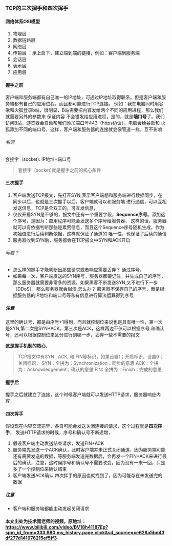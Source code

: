### TCP的三次握手和四次挥手
#### 网络体系OSI模型
1. 物理层
2. 数据链路层
3. 网络层
4. 传输层 ：承上启下，建立端到端的链接，例如：客户端到服务端
5. 会话层
6. 表示层
7. 应用层 
#### 握手之前
客户端和服务端都有自己唯一的IP地址，可通过IP地址取得联系。但是客户端和服务端都有自己的应用进程，而且都可能进行TCP连接。
例如：我在电脑同时用谷歌和火狐登录b站，很明显，B站需要把内容发给两个不同的应用进程，那么我们就需要另外的参数来 保证内容
不会错发给应用进程，是的，就是**端口号**了。我们访问B站，游览器会自动帮我们添加端口号443（https协议），电脑会给谷歌和
火狐添加不同的端口号，这样，客户端和服务器的连接就会像管道一样，互不影响
###### 名词
套接字（socket): IP地址+端口号

> 套接字（socket)就是握手之前的核心条件

#### 三次握手
1. 客户端发送TCP报文，先打开SYN,表示客户端想和服务端进行数据同步，在同步以后，也就是三次握手以后，客户端就可以和服务端
进行通信，可以互相发送信息，TCP是全双工的，可互发信息，
2. 仅仅开启SYN是不够的，报文中还有一个重要字段，**Sequence序号**。添加这个序号，是因为：应用程序可能会发送多个序号给服务器，
这样的话，服务器就可以有依据判断那些是累赘信息，而且这个Sequence序号随机生成，作为初始值进行后续判断依据，这样就保证了通道的
唯一性，也保证了后续的通信
3. 服务器收到SYN后，服务器会在TCP报文中SYN和ACK开启
###### 问题？
- 怎么样的握手才能判断出那些请求或者响应需要丢弃？
通过序号，
- 如果每一次，客户端发送的SYN序号，服务器都要记住，并生成自己的序号，那么服务器就需要非常多的资源，如果黑客不断发送SYN,又不进行下一步（DDoS），那么服务器就会崩溃,怎么办？
服务器不保存自己的序号，而是根据服务器的IP地址和端口号等私有信息进行算法运算得到序号
##### 注意
这里的确认号，都是由序号+1得到，而且就控制位来说也是具有唯一性，第一次是SYN,第二次是SYN+ACK，第三次是ACK，这样两边不仅可以根据序号
和确认号，还可以根据控制位来区分进行到哪一步，丢弃一些不需要的报文

**这是握手机制的核心**,
> TCP报文中有SYN , ACK, 和 FIN等标识，如果设置1；开启标识，设置0；关闭标识， 
> SYN：全拼为：Synchronization；同步的意思
> ACK：全拼为：Acknowledgement；确认的意思
> FIN: 全拼为：Finish；完成的意思

#### 握手后
握手之后就建立了连接，这个时候客户端就可以发送HTTP请求，服务器响应内容，

#### 四次挥手
假设现在内容交流完毕，各自可能会发送关闭连接的请求，这个过程就是**四次挥手**，
发送HTTP请求的时候，序号和确认号不断递增，
1. 假设客户端主动发送结束请求，发送FIN+ACK
2. 服务端先发送一个ACK确认，此时客户端并未正式关闭通道，因为服务端可能还有需要发送的数据，等服务端发送完数据后，会再发一个FIN+ACK来进行最后的确认，注意，这时候序号和确认号不需要改变，因为没有一来一回，只是多了一个控制位来确认结束
3. 客户端发送ACK确认
四次挥手的原因也就找到了，因为可能存在未发送完的数据

##### 注意
- 客户端和服务端都能主动发起关闭请求



#### 本文出处为技术蛋老师的视频，原地址：https://www.bilibili.com/video/BV18h41187Ep?spm_id_from=333.880.my_history.page.click&vd_source=ce628a5bd43df277d141676215ef5ff3


